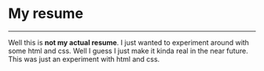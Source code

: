 # My resume

---

Well this is **not my actual resume**. I just wanted to experiment around with some html and css. Well I guess I just make it kinda real in the near future. This was just an experiment with html and css.